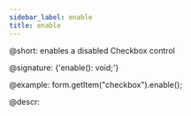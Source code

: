```yaml
---
sidebar_label: enable
title: enable
---          
```


@short: enables a disabled Checkbox control

@signature: {'enable(): void;'}



@example:
form.getItem("checkbox").enable();



@descr:


